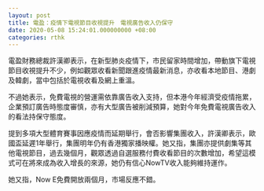 ```yaml
---
layout: post
title: 電盈：疫情下電視節目收視提升　電視廣告收入仍保守
date: 2020-05-08 15:24:01.000000000 +08:00
categories: rthk
---
```


電盈財務總裁許漢卿表示，在新型肺炎疫情下，市民留家時間增加，帶動旗下電視節目收視提升不少，例如觀眾收看新聞跟進疫情最新消息，亦收看本地節目、港劇及韓劇，當中包括於電視收看及網上重溫。

不過她表示，免費電視的營運需依靠廣告收入支持，但本港今年經濟受疫情拖累，企業預訂廣告時態度審慎，亦有大型廣告被削減預算，她對今年免費電視廣告收入的看法持保守態度。

提到多項大型體育賽事因應疫情而延期舉行，會否影響集團收入，許漢卿表示，歐國盃延遲1年舉行，集團明年仍有香港獨家播映權。她又指，集團亦提供劇集等其他電視節目，過去幾個月，觀眾透過自選服務付費收看節目的次數增加，希望這模式可在將來成為收入增長的來源，她仍有信心NowTV收入能夠維持運作。

她又指，Now E免費開放兩個月，市場反應不錯。
